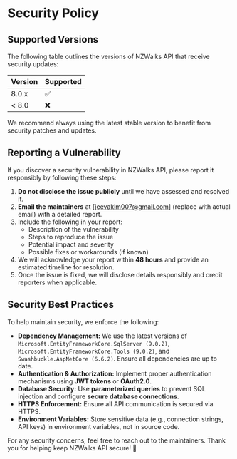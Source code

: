 # Security Policy

## Supported Versions

The following table outlines the versions of NZWalks API that receive security updates:

| Version  | Supported          |
|----------|------------------|
| 8.0.x    | :white_check_mark: |
| < 8.0    | :x:                |

We recommend always using the latest stable version to benefit from security patches and updates.

## Reporting a Vulnerability

If you discover a security vulnerability in NZWalks API, please report it responsibly by following these steps:

1. **Do not disclose the issue publicly** until we have assessed and resolved it.
2. **Email the maintainers** at [jeevaklm007@gmail.com] (replace with actual email) with a detailed report.
3. Include the following in your report:
   - Description of the vulnerability
   - Steps to reproduce the issue
   - Potential impact and severity
   - Possible fixes or workarounds (if known)
4. We will acknowledge your report within **48 hours** and provide an estimated timeline for resolution.
5. Once the issue is fixed, we will disclose details responsibly and credit reporters when applicable.

## Security Best Practices

To help maintain security, we enforce the following:
- **Dependency Management:** We use the latest versions of `Microsoft.EntityFrameworkCore.SqlServer (9.0.2)`, `Microsoft.EntityFrameworkCore.Tools (9.0.2)`, and `Swashbuckle.AspNetCore (6.6.2)`. Ensure all dependencies are up to date.
- **Authentication & Authorization:** Implement proper authentication mechanisms using **JWT tokens** or **OAuth2.0**.
- **Database Security:** Use **parameterized queries** to prevent SQL injection and configure **secure database connections**.
- **HTTPS Enforcement:** Ensure all API communication is secured via HTTPS.
- **Environment Variables:** Store sensitive data (e.g., connection strings, API keys) in environment variables, not in source code.

For any security concerns, feel free to reach out to the maintainers. Thank you for helping keep NZWalks API secure! 🚀
